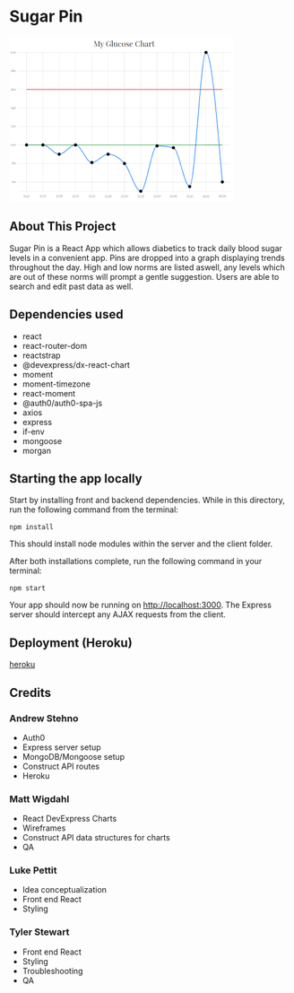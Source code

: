 # Sugar Pin

![Your Sugar Pin](./Image/chart2.png)

## About This Project

Sugar Pin is a React App which allows diabetics to track daily blood sugar levels in a convenient app.  Pins are dropped into a graph displaying trends throughout the day.  High and low norms are listed aswell, any levels which are out of these norms will prompt a gentle suggestion.  Users are able to search and edit past data as well.

## Dependencies used

* react
* react-router-dom
* reactstrap
* @devexpress/dx-react-chart
* moment
* moment-timezone
* react-moment
* @auth0/auth0-spa-js
* axios
* express
* if-env
* mongoose
* morgan

## Starting the app locally

Start by installing front and backend dependencies. While in this directory, run the following command from the terminal:

```
npm install
```

This should install node modules within the server and the client folder.

After both installations complete, run the following command in your terminal:

```
npm start
```

Your app should now be running on <http://localhost:3000>. The Express server should intercept any AJAX requests from the client.

## Deployment (Heroku)

[heroku](https://glucose-tracker-2020.herokuapp.com/)

## Credits

### Andrew Stehno

* Auth0
* Express server setup
* MongoDB/Mongoose setup
* Construct API routes
* Heroku


### Matt Wigdahl

* React DevExpress Charts
* Wireframes
* Construct API data structures for charts
* QA

### Luke Pettit

* Idea conceptualization
* Front end React
* Styling

### Tyler Stewart

* Front end React
* Styling
* Troubleshooting
* QA